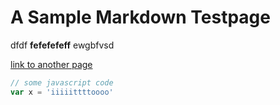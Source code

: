 # A Sample Markdown Testpage

dfdf **fefefefeff** ewgbfvsd

[link to another page](another-sample-page.md)

```javascript
// some javascript code
var x = 'iiiiittttoooo'
```
